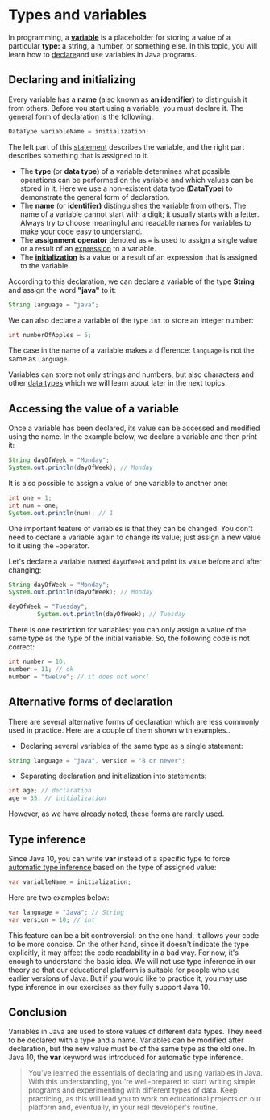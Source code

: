 # Types and variables

In programming, a **[variable](https://hyperskill.org/learn/step/3518)** is a placeholder for storing a value of a particular **type:** a string, a number, or something else. In this topic, you will learn how to [declare](https://hyperskill.org/learn/step/3518)and use variables in Java programs.

## Declaring and initializing

Every variable has a **name** (also known as **an identifier)** to distinguish it from others. Before you start using a variable, you must declare it. The general form of [declaration](https://hyperskill.org/learn/step/3518) is the following:

```java
DataType variableName = initialization;
```

The left part of this [statement](https://hyperskill.org/learn/step/3518) describes the variable, and the right part describes something that is assigned to it.

- The **type** (or **data type)** of a variable determines what possible operations can be performed on the variable and which values can be stored in it. Here we use a non-existent data type (**DataType**) to demonstrate the general form of declaration.
- The **name** (or **identifier)** distinguishes the variable from others. The name of a variable cannot start with a digit; it usually starts with a letter. Always try to choose meaningful and readable names for variables to make your code easy to understand.
- The **assignment** **operator** denoted as `=` is used to assign a single value or a result of an [expression](https://hyperskill.org/learn/step/3518) to a variable.
- The **[initialization](https://hyperskill.org/learn/step/3518)** is a value or a result of an expression that is assigned to the variable.

According to this declaration, we can declare a variable of the type **String** and assign the word **"java"** to it:

```java
String language = "java";
```

We can also declare a variable of the type `int` to store an integer number:

```java
int numberOfApples = 5;
```



The case in the name of a variable makes a difference: `language` is not the same as `Language`.



Variables can store not only strings and numbers, but also characters and other [data types](https://hyperskill.org/learn/step/3518) which we will learn about later in the next topics.

## Accessing the value of a variable

Once a variable has been declared, its value can be accessed and modified using the name. In the example below, we declare a variable and then print it:

```java
String dayOfWeek = "Monday";
System.out.println(dayOfWeek); // Monday
```

It is also possible to assign a value of one variable to another one:

```java
int one = 1;
int num = one;
System.out.println(num); // 1
```

One important feature of variables is that they can be changed. You don't need to declare a variable again to change its value; just assign a new value to it using the `=`operator.

Let's declare a variable named `dayOfWeek` and print its value before and after changing:

```java
String dayOfWeek = "Monday";
System.out.println(dayOfWeek); // Monday

dayOfWeek = "Tuesday";
        System.out.println(dayOfWeek); // Tuesday
```

There is one restriction for variables: you can only assign a value of the same type as the type of the initial variable. So, the following code is not correct:

```java
int number = 10;
number = 11; // ok
number = "twelve"; // it does not work!
```

## Alternative forms of declaration

There are several alternative forms of declaration which are less commonly used in practice. Here are a couple of them shown with examples..

- Declaring several variables of the same type as a single statement:

```java
String language = "java", version = "8 or newer";
```

- Separating declaration and initialization into statements:

```java
int age; // declaration
age = 35; // initialization 
```

However, as we have already noted, these forms are rarely used.

## Type inference

Since Java 10, you can write **var** instead of a specific type to force [automatic type inference](https://hyperskill.org/learn/step/3518) based on the type of assigned value:

```java
var variableName = initialization;
```

Here are two examples below:

```java
var language = "Java"; // String
var version = 10; // int
```

This feature can be a bit controversial: on the one hand, it allows your code to be more concise. On the other hand, since it doesn't indicate the type explicitly, it may affect the code readability in a bad way. For now, it's enough to understand the basic idea. We will not use type inference in our theory so that our educational platform is suitable for people who use earlier versions of Java. But if you would like to practice it, you may use type inference in our exercises as they fully support Java 10.

## Conclusion

Variables in Java are used to store values of different data types. They need to be declared with a type and a name. Variables can be modified after declaration, but the new value must be of the same type as the old one. In Java 10, the **var** keyword was introduced for automatic type inference.

> You've learned the essentials of declaring and using variables in Java. With this understanding, you're well-prepared to start writing simple programs and experimenting with different types of data. Keep practicing, as this will lead you to work on educational projects on our platform and, eventually, in your real developer's routine.
